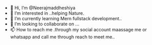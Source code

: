 - 👋 Hi, I’m @Neerajmaddheshiya
- 👀 I’m interested in ..helping Nature.
- 🌱 I’m currently learning Mern fullstack development..
- 💞️ I’m looking to collaborate on ...
- 📫 How to reach me .through my social account maassage me or whatsapp and call me through reach to meet me..

<!---
Gkkandu/Gkkandu is a ✨ special ✨ repository because its `README.md` (this file) appears on your GitHub profile.
You can click the Preview link to take a look at your changes.
--->
